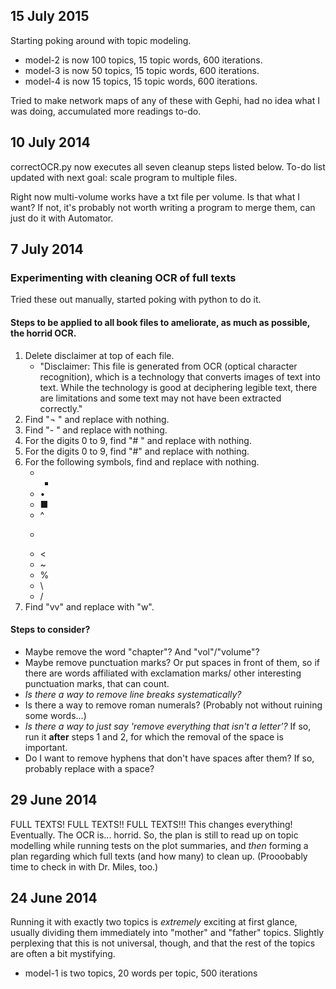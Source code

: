 ## 15 July 2015

Starting poking around with topic modeling.
- model-2 is now 100 topics, 15 topic words, 600 iterations.
- model-3 is now 50 topics, 15 topic words, 600 iterations.
- model-4 is now 15 topics, 15 topic words, 600 iterations.

Tried to make network maps of any of these with Gephi, had no idea what I was doing, accumulated more readings to-do.

## 10 July 2014
correctOCR.py now executes all seven cleanup steps listed below. To-do list updated with next goal: scale program to multiple files.

Right now multi-volume works have a txt file per volume. Is that what I want? If not, it's probably not worth writing a program to merge them, can just do it with Automator.

## 7 July 2014
### Experimenting with cleaning OCR of full texts
Tried these out manually, started poking with python to do it.

#### Steps to be applied to all book files to ameliorate, as much as possible, the horrid OCR.

1. Delete disclaimer at top of each file.
    - "Disclaimer: This file is generated from OCR (optical character recognition), which is a technology that converts images of text into text. While the technology is good at deciphering legible text, there are limitations and some text may not have been extracted correctly."
2. Find "¬ " and replace with nothing.
3. Find "- " and replace with nothing.
4. For the digits 0 to 9, find "# " and replace with nothing.
5. For the digits 0 to 9, find "#" and replace with nothing.
6. For the following symbols, find and replace with nothing.
    - *
    - •
    - ■
    - ^
    - >
    - <
    - ~
    - %
    - \
    - /
7. Find "vv" and replace with "w".

#### Steps to consider?
- Maybe remove the word "chapter"? And "vol"/"volume"?
- Maybe remove punctuation marks? Or put spaces in front of them, so if there are words affiliated with exclamation marks/ other interesting punctuation marks, that can count.
- *Is there a way to remove line breaks systematically?*
- Is there a way to remove roman numerals? (Probably not without ruining some words...)
- *Is there a way to just say 'remove everything that isn't a letter'?* If so, run it **after** steps 1 and 2, for which the removal of the space is important.
- Do I want to remove hyphens that don't have spaces after them? If so, probably replace with a space?

## 29 June 2014
FULL TEXTS! FULL TEXTS!! FULL TEXTS!!!
This changes everything! Eventually. The OCR is... horrid.
So, the plan is still to read up on topic modelling while running tests on the plot summaries, and *then* forming a plan regarding which full texts (and how many) to clean up. (Prooobably time to check in with Dr. Miles, too.)

## 24 June 2014
Running it with exactly two topics is *extremely* exciting at first glance, usually dividing them immediately into "mother" and "father" topics. Slightly perplexing that this is not universal, though, and that the rest of the topics are often a bit mystifying.
* model-1 is two topics, 20 words per topic, 500 iterations
